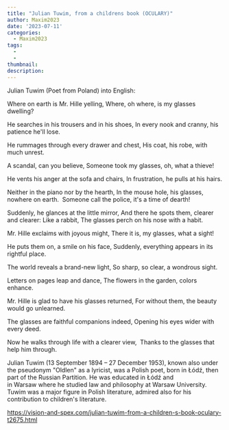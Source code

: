 ```yaml
---
title: "Julian Tuwim, from a childrens book (OCULARY)"
author: Maxim2023
date: '2023-07-11'
categories:
  - Maxim2023
tags:
  - 
  - 
thumbnail: 
description: 
---
```


Julian Tuwim (Poet from Poland) into English:

Where on earth is Mr. Hille yelling, Where, oh where, is my glasses dwelling?

He searches in his trousers and in his shoes, In every nook and cranny, his patience he'll lose.

He rummages through every drawer and chest, His coat, his robe, with much unrest.

A scandal, can you believe, Someone took my glasses, oh, what a thieve!

He vents his anger at the sofa and chairs, In frustration, he pulls at his hairs.

Neither in the piano nor by the hearth, In the mouse hole, his glasses, nowhere on earth.
 Someone call the police, it's a time of dearth!

Suddenly, he glances at the little mirror, And there he spots them, clearer and clearer:
Like a rabbit, The glasses perch on his nose with a habit.

Mr. Hille exclaims with joyous might, There it is, my glasses, what a sight!

He puts them on, a smile on his face, Suddenly, everything appears in its rightful place.

The world reveals a brand-new light, So sharp, so clear, a wondrous sight.

Letters on pages leap and dance, The flowers in the garden, colors enhance.

Mr. Hille is glad to have his glasses returned, For without them, the beauty would go unlearned.

The glasses are faithful companions indeed, Opening his eyes wider with every deed.

Now he walks through life with a clearer view, 
Thanks to the glasses that help him through.

Julian Tuwim (13 September 1894 – 27 December 1953), known also under the pseudonym "Oldlen" as a lyricist, was a Polish poet, born in Łódź, then part of the Russian Partition. He was educated in Łódź and in Warsaw where he studied law and philosophy at Warsaw University. Tuwim was a major figure in Polish literature, admired also for his contribution to children's literature.

https://vision-and-spex.com/julian-tuwim-from-a-children-s-book-oculary-t2675.html
